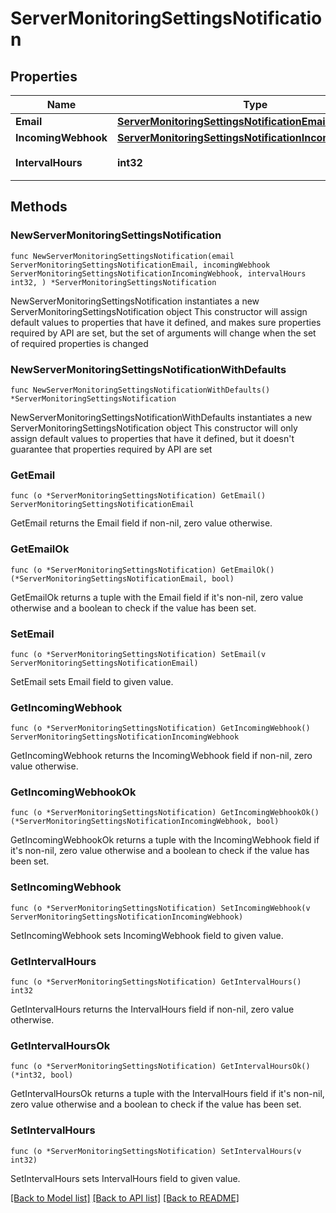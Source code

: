 # ServerMonitoringSettingsNotification

## Properties

Name | Type | Description | Notes
------------ | ------------- | ------------- | -------------
**Email** | [**ServerMonitoringSettingsNotificationEmail**](ServerMonitoringSettingsNotificationEmail.md) |  | 
**IncomingWebhook** | [**ServerMonitoringSettingsNotificationIncomingWebhook**](ServerMonitoringSettingsNotificationIncomingWebhook.md) |  | 
**IntervalHours** | **int32** | 再通知間隔(時間) | 

## Methods

### NewServerMonitoringSettingsNotification

`func NewServerMonitoringSettingsNotification(email ServerMonitoringSettingsNotificationEmail, incomingWebhook ServerMonitoringSettingsNotificationIncomingWebhook, intervalHours int32, ) *ServerMonitoringSettingsNotification`

NewServerMonitoringSettingsNotification instantiates a new ServerMonitoringSettingsNotification object
This constructor will assign default values to properties that have it defined,
and makes sure properties required by API are set, but the set of arguments
will change when the set of required properties is changed

### NewServerMonitoringSettingsNotificationWithDefaults

`func NewServerMonitoringSettingsNotificationWithDefaults() *ServerMonitoringSettingsNotification`

NewServerMonitoringSettingsNotificationWithDefaults instantiates a new ServerMonitoringSettingsNotification object
This constructor will only assign default values to properties that have it defined,
but it doesn't guarantee that properties required by API are set

### GetEmail

`func (o *ServerMonitoringSettingsNotification) GetEmail() ServerMonitoringSettingsNotificationEmail`

GetEmail returns the Email field if non-nil, zero value otherwise.

### GetEmailOk

`func (o *ServerMonitoringSettingsNotification) GetEmailOk() (*ServerMonitoringSettingsNotificationEmail, bool)`

GetEmailOk returns a tuple with the Email field if it's non-nil, zero value otherwise
and a boolean to check if the value has been set.

### SetEmail

`func (o *ServerMonitoringSettingsNotification) SetEmail(v ServerMonitoringSettingsNotificationEmail)`

SetEmail sets Email field to given value.


### GetIncomingWebhook

`func (o *ServerMonitoringSettingsNotification) GetIncomingWebhook() ServerMonitoringSettingsNotificationIncomingWebhook`

GetIncomingWebhook returns the IncomingWebhook field if non-nil, zero value otherwise.

### GetIncomingWebhookOk

`func (o *ServerMonitoringSettingsNotification) GetIncomingWebhookOk() (*ServerMonitoringSettingsNotificationIncomingWebhook, bool)`

GetIncomingWebhookOk returns a tuple with the IncomingWebhook field if it's non-nil, zero value otherwise
and a boolean to check if the value has been set.

### SetIncomingWebhook

`func (o *ServerMonitoringSettingsNotification) SetIncomingWebhook(v ServerMonitoringSettingsNotificationIncomingWebhook)`

SetIncomingWebhook sets IncomingWebhook field to given value.


### GetIntervalHours

`func (o *ServerMonitoringSettingsNotification) GetIntervalHours() int32`

GetIntervalHours returns the IntervalHours field if non-nil, zero value otherwise.

### GetIntervalHoursOk

`func (o *ServerMonitoringSettingsNotification) GetIntervalHoursOk() (*int32, bool)`

GetIntervalHoursOk returns a tuple with the IntervalHours field if it's non-nil, zero value otherwise
and a boolean to check if the value has been set.

### SetIntervalHours

`func (o *ServerMonitoringSettingsNotification) SetIntervalHours(v int32)`

SetIntervalHours sets IntervalHours field to given value.



[[Back to Model list]](../README.md#documentation-for-models) [[Back to API list]](../README.md#documentation-for-api-endpoints) [[Back to README]](../README.md)


